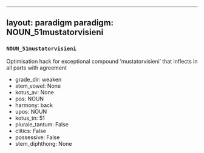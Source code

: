 
---
layout: paradigm
paradigm: NOUN_51mustatorvisieni
---
### ` NOUN_51mustatorvisieni `

Optimisation hack for exceptional compound ’mustatorvisieni’ that inflects in all parts with agreement
* grade_dir: weaken
* stem_vowel: None
* kotus_av: None
* pos: NOUN
* harmony: back
* upos: NOUN
* kotus_tn: 51
* plurale_tantum: False
* clitics: False
* possessive: False
* stem_diphthong: None
